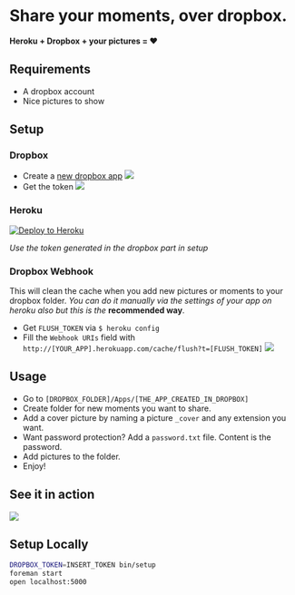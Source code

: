 # Share your moments, over dropbox.
**Heroku + Dropbox + your pictures = :heart:**

## Requirements

- A dropbox account
- Nice pictures to show

## Setup

### Dropbox

- Create a [new dropbox app][1]
![](http://cl.ly/image/3y1x0x1T1S3R/Screen%20Shot%202014-09-11%20at%209.12.31%20AM.png)
- Get the token
![](http://cl.ly/image/01461w1z1K37/Artboard.png)

### Heroku
[![Deploy to Heroku](https://www.herokucdn.com/deploy/button.png)](https://heroku.com/deploy)

*Use the token generated in the dropbox part in setup*

### Dropbox Webhook

This will clean the cache when you add new pictures or moments to your dropbox folder.
*You can do it manually via the settings of your app on heroku also but this is the* **recommended way**.

- Get `FLUSH_TOKEN` via `$ heroku config`
- Fill the `Webhook URIs` field with `http://[YOUR_APP].herokuapp.com/cache/flush?t=[FLUSH_TOKEN]`
![](http://cl.ly/image/3i1X0L1B0U3e/Screen%20Shot%202014-09-13%20at%2010.22.55%20PM.png)

## Usage

- Go to `[DROPBOX_FOLDER]/Apps/[THE_APP_CREATED_IN_DROPBOX]`
- Create folder for new moments you want to share.
- Add a cover picture by naming a picture `_cover` and any extension you want.
- Want password protection? Add a `password.txt` file. Content is the password.
- Add pictures to the folder.
- Enjoy!

## See it in action

[![](http://cl.ly/image/013226172504/Screen%20Shot%202014-09-11%20at%209.58.49%20AM.png)](https://moments.yannick.io)

## Setup Locally

```bash
DROPBOX_TOKEN=INSERT_TOKEN bin/setup
foreman start
open localhost:5000
```

[1]: https://www.dropbox.com/developers/apps/create
